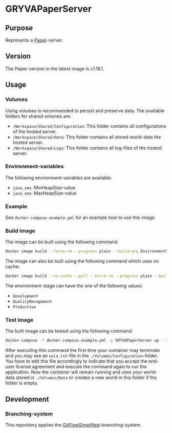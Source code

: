 # GRYVAPaperServer

## Purpose

Represents a [Paper](https://papermc.io/)-server.

## Version

The Paper-version in the latest image is v1.18.1.

## Usage

### Volumes

Using volumes is recommended to persist and preserve data. The available folders for shared volumes are:

- `/Workspace/Shared/Configuration`: This folder contains all configurations of the hosted server.
- `/Workspace/Shared/Data`: This folder contains all stored world-data the hosted server.
- `/Workspace/Shared/Logs`: This folder contains all log-files of the hosted server.

### Environment-variables

The following environment-variables are available:

- `java_xms`: MinHeapSize-value
- `java_xmx`: MaxHeapSize-value

### Example

See `docker-compose.example.yml` for an example how to use this image.

### Build image

The image can be built using the following command:

``` sh
docker image build --force-rm --progress plain --build-arg EnvironmentStage=Development --tag gryvapaperserver:latest .
```

The image can also be built using the following command which uses no cache:

``` sh
docker image build --no-cache --pull --force-rm --progress plain --build-arg EnvironmentStage=Development --tag gryvapaperserver:latest .
```

The environment-stage can have the one of the following values:

- `Development`
- `QualityManagement`
- `Productive`

### Test image

The built image can be tested using the following command:

``` sh
docker-compose -f docker-compose.example.yml -p GRYVAPaperServer up --remove-orphans --force-recreate
```

After executing this command the first time your container may terminate and you may see an `eula.txt`-file in the `./Volumes/Configuration`-folder. You have to edit this file accordingly to indicate that you accept the end-user license agreement and execute the command again to run the application. Now the container will remain running and uses your world-data stored in `./Volumes/Data` or creates a new world in this folder if the folder is empty.

## Development

### Branching-system

This repository applies the [GitFlowSimplified](https://projects.aniondev.de/CommonUtilities/Templates/ProjectTemplates/-/blob/main/Templates/Conventions/BranchingSystem/GitFlowSimplified.md)-branching-system.
